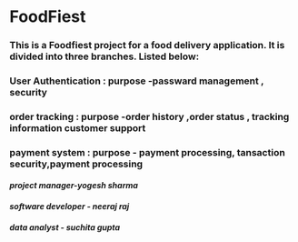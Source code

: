 # FoodFiest
### This is a Foodfiest project for a food delivery application. It is divided into three branches. Listed below:
### User Authentication : purpose -passward management , security
### order tracking : purpose -order history ,order status , tracking information customer support
### payment system : purpose - payment processing, tansaction security,payment processing
####  ***project manager-yogesh sharma***
####  ***software developer - neeraj raj***
#### ***data analyst - suchita gupta***
